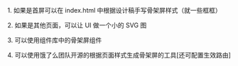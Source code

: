 1\. 如果是首屏可以在 index.html 中根据设计稿手写骨架屏样式（就一些框框）

2\. 如果是其他页面，可以让 UI 做一个小的 SVG 图

3\. 可以使用组件库中的骨架屏组件

4\. 可以使用饿了么团队开源的根据页面样式生成骨架屏的工具[还可配置生效路由]